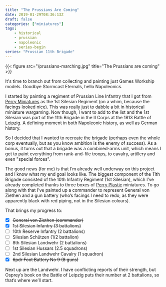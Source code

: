 ```yaml
---
title: "The Prussians Are Coming"
date: 2019-01-29T08:36:13Z
draft: false
categories: ["miniatures"]
tags:
    - historical
    - prussian
    - napoleonic
    - series-begin
series: "Prussian 11th Brigade"
---
```


{{< figure src="/prussians-marching.jpg" title="The Prussians are coming" >}}

It's time to branch out from collecting and painting just Games Workship models. Goodbye Stormcast Eternals, hello Napoleonics.

I started by painting a regiment of Prussian Line Infantry that I got from [Perry Miniatures][perry-miniatures] as the 1st Silesian Regiment (on a whim, because the facings looked nice). This was really just to dabble a bit in historical miniature wargaming. Now though, I want to add to the list and the 1st Silesian was part of the 11th Brigade in the II Corps at the 1813 Battle of Leipzig. A defining moment in both Napoleonic history, as well as German history.

So I decided that I wanted to recreate the brigade (perhaps even the whole corp eventually, but as you know ambition is the enemy of success). As a bonus, it turns out that a brigade was a combined-arms unit, which means I get to paint everything from rank-and-file troops, to cavalry, artillery and even "special forces".

The good news (for me) is that I’m already well underway on this project and I know what my end goal looks like. The biggest component of the 11th Brigade consisted of the 10th Infantry Regiment (1st Silesian), which I’ve already completed thanks to three boxes of [Perry Plastic][perry-miniatures] miniatures. To go along with that I’ve painted up a commander to represent General von Ziethen and a gun battery (who’s facings I need to redo, as they were apparently black with red piping, not in the Silesian colours).

That brings my progress to:

- [X] ~~General von Ziethen (commander)~~
- [X] ~~1st Silesian Infantry (3 battalions)~~
- [ ] 10th Reserve Infantry (2 battalions)
- [ ] Silesian Schützen (1/2 battalion)
- [ ] 8th Silesian Landwehr (2 battalions)
- [ ] 1st Silesian Hussars (2.5 squadrons)
- [ ] 2nd Silesian Landwehr Cavalry (1 squadron)
- [X] ~~6pdr Foot Battery No 9 (8 guns)~~

Next up are the Landwehr. I have conflicting reports of their strength, but Osprey’s book on the Battle of Leipzig puts their number at 2 battalions, so that’s where we’ll start.

[perry-miniatures]: https://www.perry-miniatures.com/
